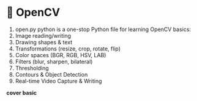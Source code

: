 # 📸 OpenCV 

1. open.py python is a one-stop Python file for learning OpenCV basics:
2. Image reading/writing
3. Drawing shapes & text
4. Transformations (resize, crop, rotate, flip)
5. Color spaces (BGR, RGB, HSV, LAB)
6. Filters (blur, sharpen, bilateral)
7. Thresholding 
8. Contours & Object Detection
9. Real-time Video Capture & Writing

**cover basic**
